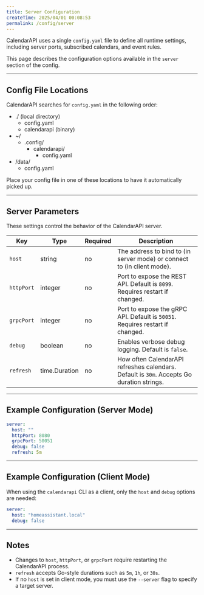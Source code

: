 ```yaml
---
title: Server Configuration
createTime: 2025/04/01 00:08:53
permalink: /config/server
---
```


CalendarAPI uses a single `config.yaml` file to define all runtime settings, including server ports, subscribed calendars, and event rules.

This page describes the configuration options available in the `server` section of the config.

---

## Config File Locations

CalendarAPI searches for `config.yaml` in the following order:

<FileTree>

- ./ (local directory)
  - config.yaml
  - calendarapi (binary)
- ~/
  - .config/
    - calendarapi/
      - config.yaml
- /data/
  - config.yaml

</FileTree>

Place your config file in one of these locations to have it automatically picked up.

---

## Server Parameters

These settings control the behavior of the CalendarAPI server.

| Key        | Type            | Required | Description                                                                                  |
|------------|-----------------|----------|----------------------------------------------------------------------------------------------|
| `host`     | string           | no       | The address to bind to (in server mode) or connect to (in client mode).                     |
| `httpPort` | integer          | no       | Port to expose the REST API. Default is `8099`. Requires restart if changed.                |
| `grpcPort` | integer          | no       | Port to expose the gRPC API. Default is `50051`. Requires restart if changed.               |
| `debug`    | boolean          | no       | Enables verbose debug logging. Default is `false`.                                          |
| `refresh`  | time.Duration    | no       | How often CalendarAPI refreshes calendars. Default is `30m`. Accepts Go duration strings.   |

---

## Example Configuration (Server Mode)

```yaml
server:
  host: ""
  httpPort: 8080
  grpcPort: 50051
  debug: false
  refresh: 5m
```

---

## Example Configuration (Client Mode)

When using the `calendarapi` CLI as a client, only the `host` and `debug` options are needed:

```yaml
server:
  host: "homeassistant.local"
  debug: false
```

---

## Notes

- Changes to `host`, `httpPort`, or `grpcPort` require restarting the CalendarAPI process.
- `refresh` accepts Go-style durations such as `5m`, `1h`, or `30s`.
- If no `host` is set in client mode, you must use the `--server` flag to specify a target server.
